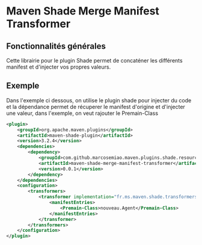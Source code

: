# Maven Shade Merge Manifest Transformer

## Fonctionnalités générales
Cette librairie pour le plugin Shade permet de concaténer les différents manifest et d'injecter vos propres valeurs.

## Exemple
Dans l'exemple ci dessous, on utilise le plugin shade pour injecter du code et 
la dépendance permet de récuperer le manifest d'origine et d'injecter une valeur, dans l'exemple, on veut rajouter le Premain-Class

````xml
<plugin>
	<groupId>org.apache.maven.plugins</groupId>
	<artifactId>maven-shade-plugin</artifactId>
	<version>3.2.4</version>
	<dependencies>
		<dependency>
			<groupId>com.github.marcosemiao.maven.plugins.shade.resource</groupId>
			<artifactId>maven-shade-merge-manifest-transformer</artifactId>
			<version>0.0.1</version>
		</dependency>
	</dependencies>
	<configuration>
		<transformers>
			<transformer implementation="fr.ms.maven.shade.transformers.MergeManifestResourceTransformer">
				<manifestEntries>
					<Premain-Class>nouveau.Agent</Premain-Class>
				</manifestEntries>
			</transformer>
		</transformers>
	</configuration>
</plugin>
````